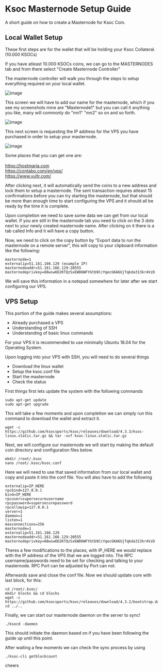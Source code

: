 
# Ksoc Masternode Setup Guide

A short guide on how to create a Masternode for Ksoc Coin.

## Local Wallet Setup

These first steps are for the wallet that will be holding your Ksoc Collateral. (10.000 KSOCs)



If you have atleast 10.000 KSOCs coins, we can go to the MASTERNODES tab and from there select "Create Masternode Controller"



The masternode controller will walk you through the steps to setup everything required on your local wallet.

![image](https://user-images.githubusercontent.com/38903436/204892391-5865bf3f-9f93-43de-92c3-613b9e78461e.png)


This screen we will have to add our name for the masternode, which if you see my screenshots mine are "Masternode1" but you can call it anything you like, many will commonly do "mn1" "mn2" so on and so forth.

![image](https://user-images.githubusercontent.com/38903436/204892614-124b6519-1b08-4c52-9b55-f3c6ebce26c0.png)


This next screen is requesting the IP address for the VPS you have purchased in order to setup your masternode. 

![image](https://user-images.githubusercontent.com/38903436/204893013-bb4d6782-a162-44a4-9af8-018039684ea2.png)

Some places that you can get one are:<br><br/>
https://hostmaria.com <br/>
https://contabo.com/en/vps/ <br/>
https://www.vultr.com/ <br/>

After clicking next, it will automatically send the coins to a new address and lock them to setup a masternode. The sent transaction requires atleast 15 confirmations before you can try starting the masternode, but that should be more than enough time to start configuring the VPS and it should all be ready by the time it is complete.

Upon completion we need to save some data we can get from our local wallet. If you are still in the masternode tab you need to click on the 3 dots next to your newly created masternode name. After clicking on it there is a tab called Info and it will have a copy button.



Now, we need to click on the copy button by "Export data to run the masternode on a remote server", this will copy to your clipboard information like the following:

```
masternode=1
externalip=51.161.166.129 (example IP)
masternodeaddr=51.161.166.129:20555 
masternodeprivkey=88wsw6D2KTQzSxEWD6WFYGtb9CcYqecGKA6UjTqkda313kr4VzD
```

We will save this information in a notepad somewhere for later after we start configuring our VPS.

## VPS Setup

This portion of the guide makes several assumptions:
- Already purchased a VPS
- Understanding of SSH
- Understanding of basic linux commands

For your VPS it is recommended to use minimally Ubuntu 18.04 for the Operating System.

Upon logging into your VPS with SSH, you will need to do several things

- Download the linux wallet
- Setup the ksoc.conf file
- Start the masternode
- Check the status

First things first lets update the system with the following commands
```
sudo apt-get update
sudo apt-get upgrade
```
This will take a few moments and upon completion we can simply run this command to download the wallet and extract it.
```
wget -c https://github.com/ksocsports/ksoc/releases/download/4.3.3/ksoc-linux.static.tar.gz && tar -xvf ksoc-linux.static.tar.gz 
```
Next, we will configure our masternode we will start by making the default coin directory and configuration files below.
```
mkdir /root/.ksoc
nano /root/.ksoc/ksoc.conf
```
Here we will need to use that saved information from our local wallet and copy and paste it into the conf file.
You will also have to add the following
```
externalip=IP_HERE
rpcbind=127.0.0.1
bind=IP_HERE
rpcuser=supersecureusername
rpcpassword=supersecurepassword
rpcallowip=127.0.0.1
server=1
daemon=1
listen=1
maxconnections=256
masternode=1
externalip=51.161.166.129
masternodeaddr=51.161.166.129:20555
masternodeprivkey=88wsw6D2KTQzSxEWD6WFYGtb9CcYqecGKA6UjTqkda313kr4VzD
```
Theres a few modifications to the places, with IP_HERE we would replace with the IP address of the VPS that we are logged into. The RPC username/passwords need to be set for checking and talking to your masternode. RPC Port can be adjusted by Port can not.

Afterwards save and close the conf file. Now we should update core with last block, for this:
```
cd /root/.ksoc/
mkdir blocks && cd blocks
wget -c https://github.com/ksocsports/ksoc/releases/download/4.3.2/bootstrap.dat
cd ../..
```
Finally, we can start our masternode daemon on the server to sync!
```
./ksocd -daemon
```
This should initiate the daemon based on if you have been following the guide up until this point.

After waiting a few moments we can check the sync process by using
```
./ksoc-cli getblockcount
```
cheers




